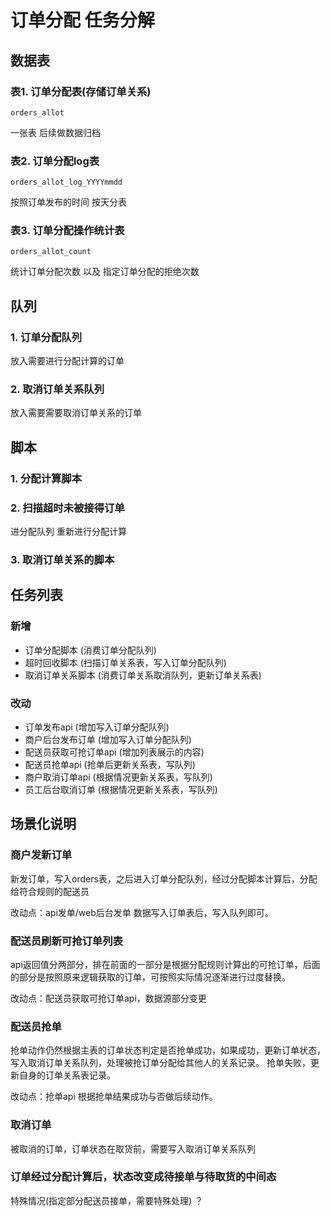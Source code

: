 订单分配 任务分解
===========
## 数据表

### 表1. 订单分配表(存储订单关系)

`orders_allot`

 一张表 后续做数据归档

### 表2. 订单分配log表

`orders_allot_log_YYYYmmdd`

按照订单发布的时间 按天分表

### 表3. 订单分配操作统计表

`orders_allot_count`

统计订单分配次数 以及 指定订单分配的拒绝次数

## 队列

### 1. 订单分配队列

放入需要进行分配计算的订单

### 2. 取消订单关系队列

放入需要需要取消订单关系的订单

## 脚本

### 1. 分配计算脚本

### 2. 扫描超时未被接得订单

进分配队列 重新进行分配计算

### 3. 取消订单关系的脚本

## 任务列表
### 新增
+ 订单分配脚本 (消费订单分配队列)
+ 超时回收脚本 (扫描订单关系表，写入订单分配队列)
+ 取消订单关系脚本 (消费订单关系取消队列，更新订单关系表)
### 改动
+ 订单发布api (增加写入订单分配队列)
+ 商户后台发布订单 (增加写入订单分配队列)
+ 配送员获取可抢订单api (增加列表展示的内容)
+ 配送员抢单api (抢单后更新关系表，写队列)
+ 商户取消订单api (根据情况更新关系表，写队列)
+ 员工后台取消订单 (根据情况更新关系表，写队列)


## 场景化说明

### 商户发新订单
新发订单，写入orders表，之后进入订单分配队列，经过分配脚本计算后，分配给符合规则的配送员

改动点：api发单/web后台发单 数据写入订单表后，写入队列即可。

### 配送员刷新可抢订单列表
api返回值分两部分，排在前面的一部分是根据分配规则计算出的可抢订单，后面的部分是按照原来逻辑获取的订单，可按照实际情况逐渐进行过度替换。

改动点：配送员获取可抢订单api，数据源部分变更

### 配送员抢单
抢单动作仍然根据主表的订单状态判定是否抢单成功，如果成功，更新订单状态，写入取消订单关系队列，处理被抢订单分配给其他人的关系记录。
抢单失败，更新自身的订单关系表记录。

改动点：抢单api 根据抢单结果成功与否做后续动作。

### 取消订单
被取消的订单，订单状态在取货前，需要写入取消订单关系队列

### 订单经过分配计算后，状态改变成待接单与待取货的中间态
特殊情况(指定部分配送员接单，需要特殊处理) ？

